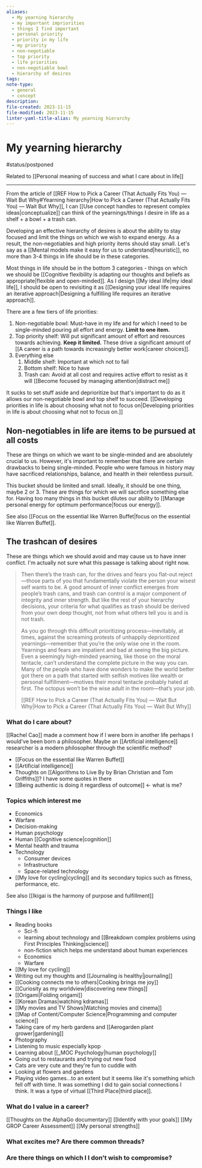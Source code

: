 ```yaml
---
aliases:
  - My yearning hierarchy
  - my important impriorities
  - things I find important
  - personal priority
  - priority in my life
  - my priority
  - non-negotiable
  - top priority
  - life priorities
  - non-negotiable bowl
  - hierarchy of desires
tags: 
note-type:
  - general
  - concept
description: 
file-created: 2023-11-15
file-modified: 2023-11-15
linter-yaml-title-alias: My yearning hierarchy
---
```


# My yearning hierarchy

#status/postponed

Related to [[Personal meaning of success and what I care about in life]]

---

From the article of [[REF How to Pick a Career (That Actually Fits You) — Wait But Why#Yearning hierarchy|How to Pick a Career (That Actually Fits You) — Wait But Why]], I can [[Use concept handles to represent complex ideas|conceptualize]] can think of the yearnings/things I desire in life as a shelf + a bowl + a trash can.

Developing an effective hierarchy of desires is about the ability to stay focused and limit the things on which we wish to expand energy. As a result, the non-negotiables and high priority items should stay small. Let's say as a [[Mental models make it easy for us to understand|heuristic]], no more than 3-4 things in life should be in these categories.

Most things in life should be in the bottom 3 categories - things on which we should be [[Cognitive flexibility is adapting our thoughts and beliefs as appropriate|flexible and open-minded]]. As I design [[My ideal life|my ideal life]], I should be open to revisiting it as [[Designing your ideal life requires an iterative approach|Designing a fulfilling life requires an iterative approach]].

There are a few tiers of life priorities:
1. Non-negotiable bowl: Must-have in my life and for which I need to be single-minded pouring all effort and energy. **Limit to one item.**
2. Top priority shelf: Will put significant amount of effort and resources towards achieving. **Keep it limited.** These drive a significant amount of [[A career is a path towards increasingly better work|career choices]].
3. Everything else
	1. Middle shelf: Important at which not to fail
	2. Bottom shelf: Nice to have
	3. Trash can: Avoid at all cost and requires active effort to resist as it will [[Become focused by managing attention|distract me]]

It sucks to set stuff aside and deprioritize but that's important to do as it allows our non-negotiable bowl and top shelf to succeed. [[Developing priorities in life is about choosing what not to focus on|Developing priorities in life is about choosing what not to focus on.]]

## Non-negotiables in life are items to be pursued at all costs

These are things on which we want to be single-minded and are absolutely crucial to us. However, it's important to remember that there are certain drawbacks to being single-minded. People who were famous in history may have sacrificed relationships, balance, and health in their relentless pursuit.

This bucket should be limited and small. Ideally, it should be one thing, maybe 2 or 3. These are things for which we will sacrifice something else for. Having too many things in this bucket dilutes our ability to [[Manage personal energy for optimum performance|focus our energy]].

See also [[Focus on the essential like Warren Buffet|focus on the essential like Warren Buffet]].

## The trashcan of desires

These are things which we should avoid and may cause us to have inner conflict. I'm actually not sure what this passage is talking about right now.

> Then there’s the trash can, for the drives and fears you flat-out reject—those parts of you that fundamentally violate the person your wisest self wants to be. A good amount of inner conflict emerges from people’s trash cans, and trash can control is a major component of integrity and inner strength. But like the rest of your hierarchy decisions, your criteria for what qualifies as trash should be derived from your own deep thought, not from what others tell you is and is not trash.
>
> As you go through this difficult prioritizing process—inevitably, at times, against the screaming protests of unhappily deprioritized yearnings—remember that you’re the only wise one in the room. Yearnings and fears are impatient and bad at seeing the big picture. Even a seemingly high-minded yearning, like those on the moral tentacle, can’t understand the complete picture in the way you can. Many of the people who have done wonders to make the world better got there on a path that started with selfish motives like wealth or personal fulfillment—motives their moral tentacle probably hated at first. The octopus won’t be the wise adult in the room—that’s your job.
>
> [[REF How to Pick a Career (That Actually Fits You) — Wait But Why|How to Pick a Career (That Actually Fits You) — Wait But Why]]


### What do I care about?

[[Rachel Cao]] made a comment how if I were born in another life perhaps I would've been born a philosopher. Maybe an [[Artificial intelligence]] researcher is a modern philosopher through the scientific method?

- [[Focus on the essential like Warren Buffet]]
- [[Artificial intelligence]]
- Thoughts on [[Algorithms to Live By by Brian Christian and Tom Griffiths]]? I have some quotes in there
- [[Being authentic is doing it regardless of outcome]] <- what is me?

### Topics which interest me

- Economics
- Warfare
- Decision-making
- Human psychology
- Human [[Cognitive science|cognition]]
- Mental health and trauma
- Technology
	- Consumer devices
	- Infrastructure
	- Space-related technology
- [[My love for cycling|cycling]] and its secondary topics such as fitness, performance, etc.

See also [[Ikigai is the harmony of purpose and fulfillment]]

### Things I like

- Reading books
	- Sci-fi
	- learning about technology and [[Breakdown complex problems using First Principles Thinking|science]]
	- non-fiction which helps me understand about human experiences
	- Economics
	- Warfare
- [[My love for cycling]]
- Writing out my thoughts and [[Journaling is healthy|journaling]]
- [[Cooking connects me to others|Cooking brings me joy]]
- [[Curiosity as my worldview|discovering new things]]
- [[Origami|Folding origami]]
- [[Korean Dramas|watching kdramas]]
- [[My movies and TV Shows|Watching movies and cinema]]
- [[Map of Content/Computer Science|Programming and computer science]]
- Taking care of my herb gardens and [[Aerogarden plant grower|gardening]]
- Photography
- Listening to music especially kpop
- Learning about [[_MOC Psychology|human psychology]]
- Going out to restaurants and trying out new food
- Cats are very cute and they're fun to cuddle with
- Looking at flowers and gardens
- Playing video games…to an extent but it seems like it's something which fell off with time. It was something I did to gain social connections I think. It was a type of virtual [[Third Place|third place]].

### What do I value in a career?

[[Thoughts on the AlphaGo documentary]]
[[Identify with your goals]]
[[My GROP Career Assessment]]
[[My personal strengths]]

### What excites me? Are there common threads?

### Are there things on which I I don't wish to compromise?
